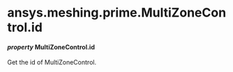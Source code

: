 <a id="ansys-meshing-prime-multizonecontrol-id"></a>

# ansys.meshing.prime.MultiZoneControl.id

<a id="ansys.meshing.prime.MultiZoneControl.id"></a>

#### *property* MultiZoneControl.id

Get the id of MultiZoneControl.

<!-- !! processed by numpydoc !! -->
